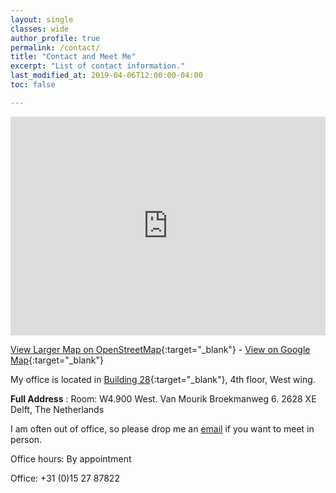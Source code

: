 ```yaml
---
layout: single
classes: wide
author_profile: true
permalink: /contact/
title: "Contact and Meet Me"
excerpt: "List of contact information."
last_modified_at: 2019-04-06T12:00:00-04:00
toc: false

---
```


<iframe width="100%" height="350" frameborder="0" scrolling="yes" marginheight="0" marginwidth="0" src="https://www.openstreetmap.org/export/embed.html?bbox=4.376396834850312%2C51.9982898306559%2C4.3802323937416086%2C51.99979092431222&amp;layer=mapnik&amp;marker=51.99904120945998%2C4.3783146142959595"></iframe>

[View Larger Map on OpenStreetMap](https://www.openstreetmap.org/?mlat=51.99904&amp;mlon=4.37831#map=19/51.99904/4.37831&amp;layers=N){:target="_blank"} - [View on Google Map](https://goo.gl/maps/M4aaun6W5q62){:target="_blank"}

My office is located in [Building 28](https://www.tudelft.nl/en/about-tu-delft/contact-and-accessibility/map-and-buildings/building-28/){:target="_blank"}, 4th floor, West wing.

**Full Address** :  Room: W4.900 West. Van Mourik Broekmanweg 6. 2628 XE Delft, The Netherlands


I am often out of office, so please drop me an [email](mailto:ale@alessandrobozzon.com) if you want to meet in person.

Office hours: By appointment

Office: +31 (0)15 27 87822



